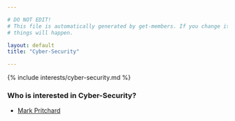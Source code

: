 ```yaml
---

# DO NOT EDIT!
# This file is automatically generated by get-members. If you change it, bad
# things will happen.

layout: default
title: "Cyber-Security"

---
```


{% include interests/cyber-security.md %}

### Who is interested in Cyber-Security?


* [Mark Pritchard](members/mark-pritchard.html)
